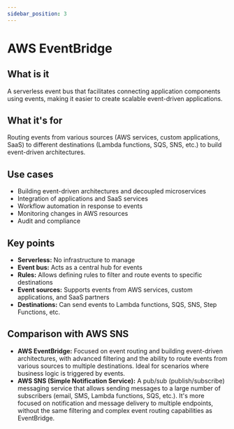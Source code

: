 ```yaml
---
sidebar_position: 3
---
```


# AWS EventBridge

## What is it
A serverless event bus that facilitates connecting application components using events, making it easier to create scalable event-driven applications.

## What it's for
Routing events from various sources (AWS services, custom applications, SaaS) to different destinations (Lambda functions, SQS, SNS, etc.) to build event-driven architectures.

## Use cases
- Building event-driven architectures and decoupled microservices
- Integration of applications and SaaS services
- Workflow automation in response to events
- Monitoring changes in AWS resources
- Audit and compliance

## Key points
- **Serverless:** No infrastructure to manage
- **Event bus:** Acts as a central hub for events
- **Rules:** Allows defining rules to filter and route events to specific destinations
- **Event sources:** Supports events from AWS services, custom applications, and SaaS partners
- **Destinations:** Can send events to Lambda functions, SQS, SNS, Step Functions, etc.

## Comparison with AWS SNS
- **AWS EventBridge:** Focused on event routing and building event-driven architectures, with advanced filtering and the ability to route events from various sources to multiple destinations. Ideal for scenarios where business logic is triggered by events.
- **AWS SNS (Simple Notification Service):** A pub/sub (publish/subscribe) messaging service that allows sending messages to a large number of subscribers (email, SMS, Lambda functions, SQS, etc.). It's more focused on notification and message delivery to multiple endpoints, without the same filtering and complex event routing capabilities as EventBridge. 